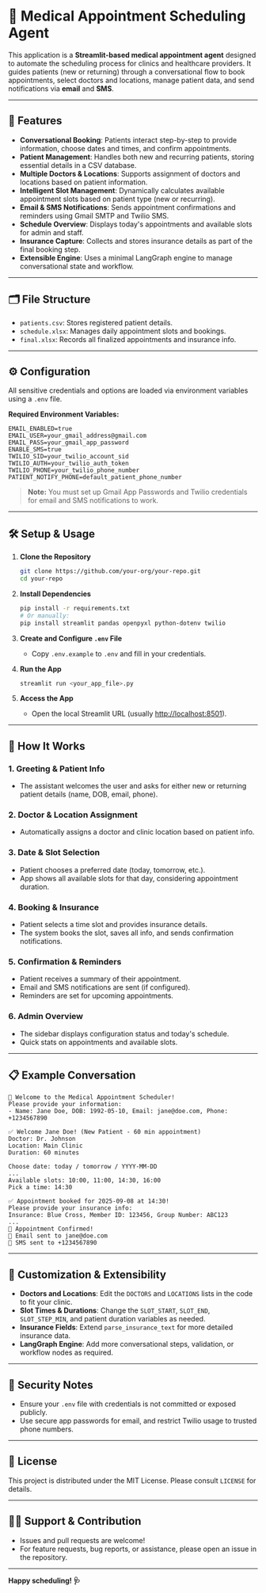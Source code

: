 # 🏥 Medical Appointment Scheduling Agent

This application is a **Streamlit-based medical appointment agent** designed to automate the scheduling process for clinics and healthcare providers. It guides patients (new or returning) through a conversational flow to book appointments, select doctors and locations, manage patient data, and send notifications via **email** and **SMS**.

---

## 🚀 Features

- **Conversational Booking**: Patients interact step-by-step to provide information, choose dates and times, and confirm appointments.
- **Patient Management**: Handles both new and recurring patients, storing essential details in a CSV database.
- **Multiple Doctors & Locations**: Supports assignment of doctors and locations based on patient information.
- **Intelligent Slot Management**: Dynamically calculates available appointment slots based on patient type (new or recurring).
- **Email & SMS Notifications**: Sends appointment confirmations and reminders using Gmail SMTP and Twilio SMS.
- **Schedule Overview**: Displays today's appointments and available slots for admin and staff.
- **Insurance Capture**: Collects and stores insurance details as part of the final booking step.
- **Extensible Engine**: Uses a minimal LangGraph engine to manage conversational state and workflow.

---

## 🗂️ File Structure

- `patients.csv`: Stores registered patient details.
- `schedule.xlsx`: Manages daily appointment slots and bookings.
- `final.xlsx`: Records all finalized appointments and insurance info.

---

## ⚙️ Configuration

All sensitive credentials and options are loaded via environment variables using a `.env` file.

**Required Environment Variables:**

```env
EMAIL_ENABLED=true
EMAIL_USER=your_gmail_address@gmail.com
EMAIL_PASS=your_gmail_app_password
ENABLE_SMS=true
TWILIO_SID=your_twilio_account_sid
TWILIO_AUTH=your_twilio_auth_token
TWILIO_PHONE=your_twilio_phone_number
PATIENT_NOTIFY_PHONE=default_patient_phone_number
```

> **Note:** You must set up Gmail App Passwords and Twilio credentials for email and SMS notifications to work.

---

## 🛠️ Setup & Usage

1. **Clone the Repository**
    ```bash
    git clone https://github.com/your-org/your-repo.git
    cd your-repo
    ```

2. **Install Dependencies**
    ```bash
    pip install -r requirements.txt
    # Or manually:
    pip install streamlit pandas openpyxl python-dotenv twilio
    ```

3. **Create and Configure `.env` File**
    - Copy `.env.example` to `.env` and fill in your credentials.

4. **Run the App**
    ```bash
    streamlit run <your_app_file>.py
    ```

5. **Access the App**
    - Open the local Streamlit URL (usually [http://localhost:8501](http://localhost:8501)).

---

## 💬 How It Works

### 1. **Greeting & Patient Info**
- The assistant welcomes the user and asks for either new or returning patient details (name, DOB, email, phone).

### 2. **Doctor & Location Assignment**
- Automatically assigns a doctor and clinic location based on patient info.

### 3. **Date & Slot Selection**
- Patient chooses a preferred date (today, tomorrow, etc.).
- App shows all available slots for that day, considering appointment duration.

### 4. **Booking & Insurance**
- Patient selects a time slot and provides insurance details.
- The system books the slot, saves all info, and sends confirmation notifications.

### 5. **Confirmation & Reminders**
- Patient receives a summary of their appointment.
- Email and SMS notifications are sent (if configured).
- Reminders are set for upcoming appointments.

### 6. **Admin Overview**
- The sidebar displays configuration status and today's schedule.
- Quick stats on appointments and available slots.

---

## 📋 Example Conversation

```
👋 Welcome to the Medical Appointment Scheduler!
Please provide your information:
- Name: Jane Doe, DOB: 1992-05-10, Email: jane@doe.com, Phone: +1234567890

✅ Welcome Jane Doe! (New Patient - 60 min appointment)
Doctor: Dr. Johnson
Location: Main Clinic
Duration: 60 minutes

Choose date: today / tomorrow / YYYY-MM-DD
...
Available slots: 10:00, 11:00, 14:30, 16:00
Pick a time: 14:30

✅ Appointment booked for 2025-09-08 at 14:30!
Please provide your insurance info:
Insurance: Blue Cross, Member ID: 123456, Group Number: ABC123
...
🎉 Appointment Confirmed!
📧 Email sent to jane@doe.com
📱 SMS sent to +1234567890
```

---

## 📝 Customization & Extensibility

- **Doctors and Locations**: Edit the `DOCTORS` and `LOCATIONS` lists in the code to fit your clinic.
- **Slot Times & Durations**: Change the `SLOT_START`, `SLOT_END`, `SLOT_STEP_MIN`, and patient duration variables as needed.
- **Insurance Fields**: Extend `parse_insurance_text` for more detailed insurance data.
- **LangGraph Engine**: Add more conversational steps, validation, or workflow nodes as required.

---

## 🔐 Security Notes

- Ensure your `.env` file with credentials is not committed or exposed publicly.
- Use secure app passwords for email, and restrict Twilio usage to trusted phone numbers.

---

## 📖 License

This project is distributed under the MIT License. Please consult `LICENSE` for details.

---

## 🙋‍♀️ Support & Contribution

- Issues and pull requests are welcome!
- For feature requests, bug reports, or assistance, please open an issue in the repository.

---

**Happy scheduling! 🩺**
